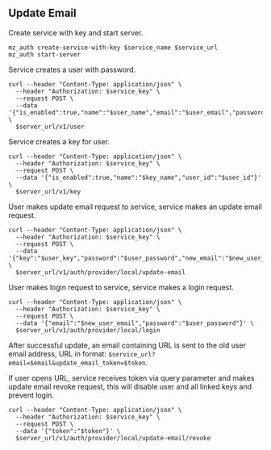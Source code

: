 ## Update Email

Create service with key and start server.

```shell
mz_auth create-service-with-key $service_name $service_url
mz_auth start-server
```

Service creates a user with password.

```shell
curl --header "Content-Type: application/json" \
  --header "Authorization: $service_key" \
  --request POST \
  --data '{"is_enabled":true,"name":"$user_name","email":"$user_email","password":"$user_password"}' \
  $server_url/v1/user
```

Service creates a key for user.

```shell
curl --header "Content-Type: application/json" \
  --header "Authorization: $service_key" \
  --request POST \
  --data '{"is_enabled":true,"name":"$key_name","user_id":"$user_id"}' \
  $server_url/v1/key
```

User makes update email request to service, service makes an update email request.

```shell
curl --header "Content-Type: application/json" \
  --header "Authorization: $service_key" \
  --request POST \
  --data '{"key":"$user_key","password":"$user_password","new_email":"$new_user_email"}' \
  $server_url/v1/auth/provider/local/update-email
```

User makes login request to service, service makes a login request.

```shell
curl --header "Content-Type: application/json" \
  --header "Authorization: $service_key" \
  --request POST \
  --data '{"email":"$new_user_email","password":"$user_password"}' \
  $server_url/v1/auth/provider/local/login
```

After successful update, an email containing URL is sent to the old user email address, URL in format: `$service_url?email=$email&update_email_token=$token`.

If user opens URL, service receives token via query parameter and makes update email revoke request, this will disable user and all linked keys and prevent login.

```shell
curl --header "Content-Type: application/json" \
  --header "Authorization: $service_key" \
  --request POST \
  --data '{"token":"$token"}' \
  $server_url/v1/auth/provider/local/update-email/revoke
```
